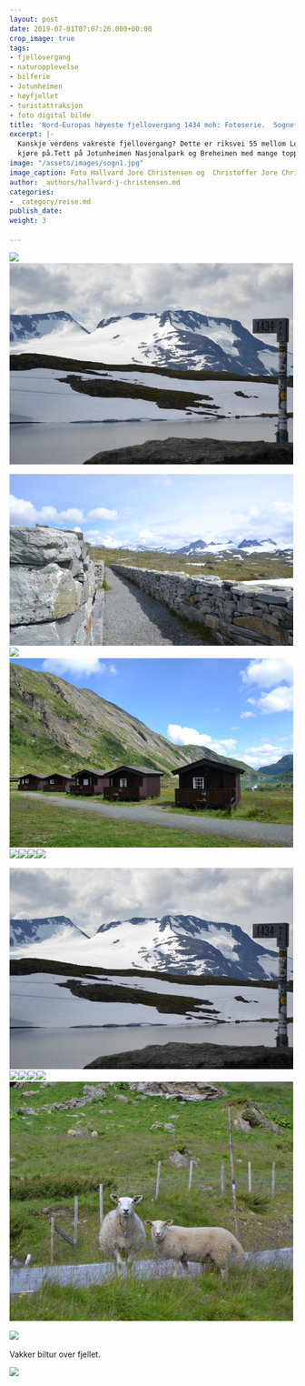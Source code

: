 ```yaml
---
layout: post
date: 2019-07-01T07:07:26.000+00:00
crop_image: true
tags:
- fjellovergang
- naturopplevelse
- bilferie
- Jotunheimen
- høyfjellet
- turistattraksjon
- foto digital bilde
title: 'Nord-Europas høyeste fjellovergang 1434 moh: Fotoserie.  Sognefjellsvegen    '
excerpt: |-
  Kanskje verdens vakreste fjellovergang? Dette er riksvei 55 mellom Lom og Gaupne hele 108 km lang og en populær turistvei som stadig flere vil
  kjøre på.Tett på Jotunheimen Nasjonalpark og Breheimen med mange topper over 2000 moh..
image: "/assets/images/sogn1.jpg"
image_caption: Foto Hallvard Jore Christensen og  Christoffer Jore Christensen
author: _authors/hallvard-j-christensen.md
categories:
- _category/reise.md
publish_date: 
weight: 3

---
```

![](https://wwww.helping.no/assets/images/sogn4.jpg)![](/assets/images/sogn12.jpg)

![](/assets/images/sogn14.jpg)![](https://wwww.helping.no/assets/images/sogn7.jpg)![](/assets/images/sogn10.jpg)![](https://wwww.helping.no/assets/images/sogn10.jpg)![](https://wwww.helping.no/assets/images/sogn8.jpg)![](https://wwww.helping.no/assets/images/sogn11.jpg)![](https://wwww.helping.no/assets/images/sogn13.jpg)

![](/assets/images/sogn12-1.jpg)![](https://wwww.helping.no/assets/images/sogn15.jpg)![](https://wwww.helping.no/assets/images/sogn6.jpg)![](https://wwww.helping.no/assets/images/sogn3.jpg)![](https://wwww.helping.no/assets/images/sogn12.jpg)![](/assets/images/sogn7.jpg)

![](https://wwww.helping.no/assets/images/sogn5.jpg)

Vakker biltur over fjellet.

![](https://wwww.helping.no/assets/images/sogn2.jpg)